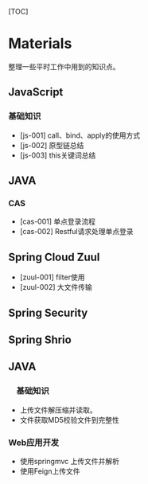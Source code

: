 [TOC]
# Materials
整理一些平时工作中用到的知识点。

## JavaScript

### 基础知识
- [js-001] call、bind、apply的使用方式
- [js-002] 原型链总结
- [js-003] this关键词总结

## JAVA

### CAS 

- [cas-001] 单点登录流程
- [cas-002] Restful请求处理单点登录

## Spring Cloud Zuul

- [zuul-001] filter使用
- [zuul-002] 大文件传输

## Spring Security

## Spring Shrio

## JAVA

### 　基础知识

- 上传文件解压缩并读取。
- 文件获取MD5校验文件到完整性

### Web应用开发

- 使用springmvc 上传文件并解析
- 使用Feign上传文件